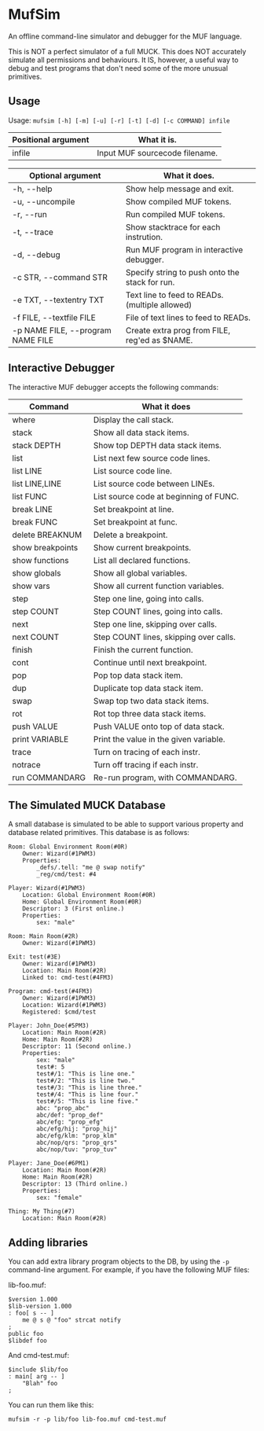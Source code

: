 # MufSim
An offline command-line simulator and debugger for the MUF language.

This is NOT a perfect simulator of a full MUCK.
This does NOT accurately simulate all permissions and behaviours.
It IS, however, a useful way to debug and test programs that don't
need some of the more unusual primitives.


## Usage
Usage: `mufsim [-h] [-m] [-u] [-r] [-t] [-d] [-c COMMAND] infile`

Positional argument   | What it is.
----------------------|-----------------------------------------------
infile                | Input MUF sourcecode filename.

Optional argument                 | What it does.
----------------------------------|-----------------------------------------------
-h, --help                        | Show help message and exit.
-u, --uncompile                   | Show compiled MUF tokens.
-r, --run                         | Run compiled MUF tokens.
-t, --trace                       | Show stacktrace for each instrution.
-d, --debug                       | Run MUF program in interactive debugger.
-c STR, --command STR             | Specify string to push onto the stack for run.
-e TXT, --textentry TXT           | Text line to feed to READs. (multiple allowed)
-f FILE, --textfile FILE          | File of text lines to feed to READs.
-p NAME FILE, --program NAME FILE | Create extra prog from FILE, reg'ed as $NAME.


## Interactive Debugger
The interactive MUF debugger accepts the following commands:

Command               | What it does
----------------------|--------------------------------------------
where                 | Display the call stack.
stack                 | Show all data stack items.
stack DEPTH           | Show top DEPTH data stack items.
list                  | List next few source code lines.
list LINE             | List source code line.
list LINE,LINE        | List source code between LINEs.
list FUNC             | List source code at beginning of FUNC.
break LINE            | Set breakpoint at line.
break FUNC            | Set breakpoint at func.
delete BREAKNUM       | Delete a breakpoint.
show breakpoints      | Show current breakpoints.
show functions        | List all declared functions.
show globals          | Show all global variables.
show vars             | Show all current function variables.
step                  | Step one line, going into calls.
step COUNT            | Step COUNT lines, going into calls.
next                  | Step one line, skipping over calls.
next COUNT            | Step COUNT lines, skipping over calls.
finish                | Finish the current function.
cont                  | Continue until next breakpoint.
pop                   | Pop top data stack item.
dup                   | Duplicate top data stack item.
swap                  | Swap top two data stack items.
rot                   | Rot top three data stack items.
push VALUE            | Push VALUE onto top of data stack.
print VARIABLE        | Print the value in the given variable.
trace                 | Turn on tracing of each instr.
notrace               | Turn off tracing if each instr.
run COMMANDARG        | Re-run program, with COMMANDARG.


## The Simulated MUCK Database
A small database is simulated to be able to support various property and
database related primitives.  This database is as follows:

    Room: Global Environment Room(#0R)
        Owner: Wizard(#1PWM3)
        Properties:
            _defs/.tell: "me @ swap notify"
            _reg/cmd/test: #4

    Player: Wizard(#1PWM3)
        Location: Global Environment Room(#0R)
        Home: Global Environment Room(#0R)
        Descriptor: 3 (First online.)
        Properties:
            sex: "male"

    Room: Main Room(#2R)
        Owner: Wizard(#1PWM3)

    Exit: test(#3E)
        Owner: Wizard(#1PWM3)
        Location: Main Room(#2R)
        Linked to: cmd-test(#4FM3)

    Program: cmd-test(#4FM3)
        Owner: Wizard(#1PWM3)
        Location: Wizard(#1PWM3)
        Registered: $cmd/test

    Player: John_Doe(#5PM3)
        Location: Main Room(#2R)
        Home: Main Room(#2R)
        Descriptor: 11 (Second online.)
        Properties:
            sex: "male"
            test#: 5
            test#/1: "This is line one."
            test#/2: "This is line two."
            test#/3: "This is line three."
            test#/4: "This is line four."
            test#/5: "This is line five."
            abc: "prop_abc"
            abc/def: "prop_def"
            abc/efg: "prop_efg"
            abc/efg/hij: "prop_hij"
            abc/efg/klm: "prop_klm"
            abc/nop/qrs: "prop_qrs"
            abc/nop/tuv: "prop_tuv"

    Player: Jane_Doe(#6PM1)
        Location: Main Room(#2R)
        Home: Main Room(#2R)
        Descriptor: 13 (Third online.)
        Properties:
            sex: "female"

    Thing: My Thing(#7)
        Location: Main Room(#2R)


## Adding libraries
You can add extra library program objects to the DB, by using the
`-p` command-line argument.  For example, if you have the following
MUF files:

lib-foo.muf:

    $version 1.000
    $lib-version 1.000
    : foo[ s -- ]
        me @ s @ "foo" strcat notify
    ;
    public foo
    $libdef foo

And cmd-test.muf:

    $include $lib/foo
    : main[ arg -- ]
        "Blah" foo
    ;

You can run them like this:

    mufsim -r -p lib/foo lib-foo.muf cmd-test.muf

